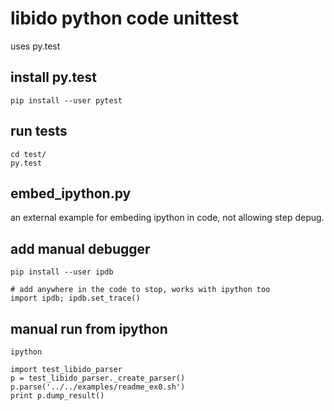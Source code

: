 # libido python code unittest

uses py.test

## install py.test

```
pip install --user pytest
```

## run tests

```
cd test/
py.test
```

## embed_ipython.py

an external example for embeding ipython in code, not allowing step depug.

## add manual debugger

```
pip install --user ipdb

# add anywhere in the code to stop, works with ipython too
import ipdb; ipdb.set_trace()
```


## manual run from ipython

```
ipython

import test_libido_parser
p = test_libido_parser._create_parser()
p.parse('../../examples/readme_ex0.sh')
print p.dump_result()
```

